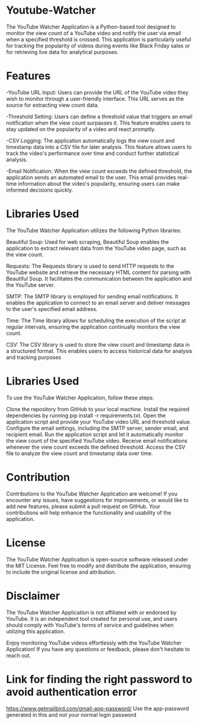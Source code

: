 # Youtube-Watcher
The YouTube Watcher Application is a Python-based tool designed to monitor the view count of a YouTube video and notify the user via email when a specified threshold is crossed. This application is particularly useful for tracking the popularity of videos during events like Black Friday sales or for retrieving live data for analytical purposes.
# Features
-YouTube URL Input: Users can provide the URL of the YouTube video they wish to monitor through a user-friendly interface. This URL serves as the source for extracting view count data.

-Threshold Setting: Users can define a threshold value that triggers an email notification when the view count surpasses it. This feature enables users to stay updated on the popularity of a video and react promptly.

-CSV Logging: The application automatically logs the view count and timestamp data into a CSV file for later analysis. This feature allows users to track the video's performance over time and conduct further statistical analysis.

-Email Notification: When the view count exceeds the defined threshold, the application sends an automated email to the user. This email provides real-time information about the video's popularity, ensuring users can make informed decisions quickly.

# Libraries Used
The YouTube Watcher Application utilizes the following Python libraries:

Beautiful Soup: Used for web scraping, Beautiful Soup enables the application to extract relevant data from the YouTube video page, such as the view count.

Requests: The Requests library is used to send HTTP requests to the YouTube website and retrieve the necessary HTML content for parsing with Beautiful Soup. It facilitates the communication between the application and the YouTube server.

SMTP: The SMTP library is employed for sending email notifications. It enables the application to connect to an email server and deliver messages to the user's specified email address.

Time: The Time library allows for scheduling the execution of the script at regular intervals, ensuring the application continually monitors the view count.

CSV: The CSV library is used to store the view count and timestamp data in a structured format. This enables users to access historical data for analysis and tracking purposes

# Libraries Used
To use the YouTube Watcher Application, follow these steps:

Clone the repository from GitHub to your local machine.
Install the required dependencies by running pip install -r requirements.txt.
Open the application script and provide your YouTube video URL and threshold value.
Configure the email settings, including the SMTP server, sender email, and recipient email.
Run the application script and let it automatically monitor the view count of the specified YouTube video.
Receive email notifications whenever the view count exceeds the defined threshold.
Access the CSV file to analyze the view count and timestamp data over time.
# Contribution
Contributions to the YouTube Watcher Application are welcome! If you encounter any issues, have suggestions for improvements, or would like to add new features, please submit a pull request on GitHub. Your contributions will help enhance the functionality and usability of the application.

# License
The YouTube Watcher Application is open-source software released under the MIT License. Feel free to modify and distribute the application, ensuring to include the original license and attribution.

# Disclaimer
The YouTube Watcher Application is not affiliated with or endorsed by YouTube. It is an independent tool created for personal use, and users should comply with YouTube's terms of service and guidelines when utilizing this application.

Enjoy monitoring YouTube videos effortlessly with the YouTube Watcher Application! If you have any questions or feedback, please don't hesitate to reach out.

# Link for finding the right password to avoid authentication error
https://www.getmailbird.com/gmail-app-password/
Use the app-password generated in this and not your normal login password
